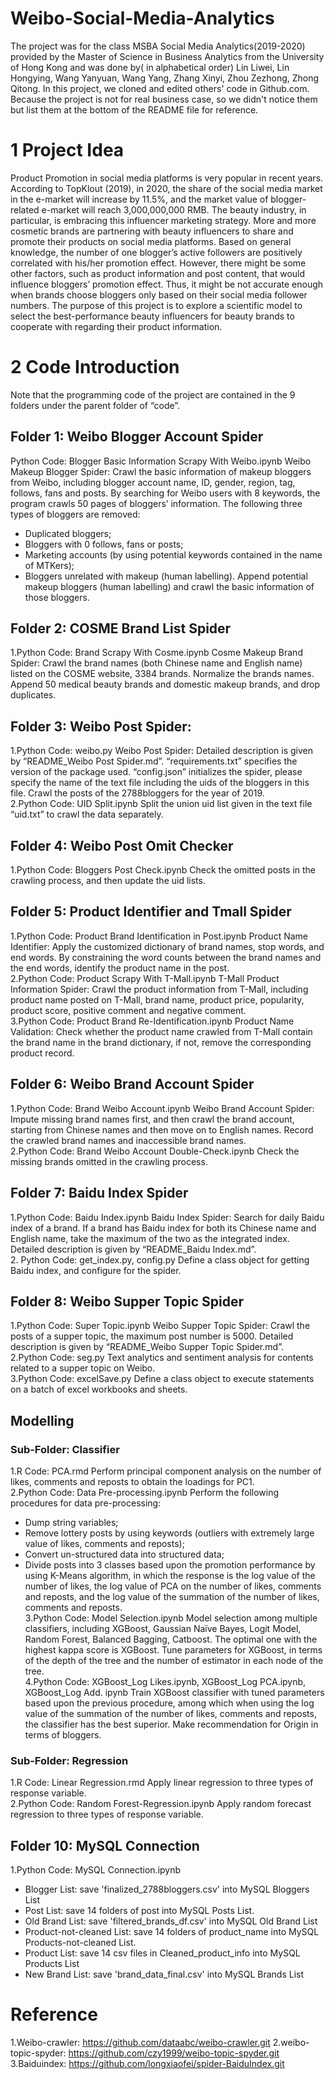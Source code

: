 # Weibo-Social-Media-Analytics
The project was for the class MSBA Social Media Analytics(2019-2020) provided by the Master of Science in Business Analytics from the University of Hong Kong and was done by( in alphabetical order) Lin Liwei, Lin Hongying, Wang Yanyuan, Wang Yang, Zhang Xinyi, Zhou Zezhong, Zhong Qitong. In this project, we cloned and edited others' code in Github.com. Because the project is not for real business case, so we didn't notice them but list them at the bottom of the README file for reference.
# 1 Project Idea 
Product Promotion in social media platforms is very popular in recent years. According to TopKlout (2019), in 2020, the share of the social media market in the e-market will increase by 11.5%, and the market value of blogger-related e-market will reach 3,000,000,000 RMB. The beauty industry, in particular, is embracing this influencer marketing strategy. More and more cosmetic brands are partnering with beauty influencers to share and promote their products on social media platforms. Based on general knowledge, the number of one blogger’s active followers are positively correlated with his/her promotion effect. However, there might be some other factors, such as product information and post content, that would influence bloggers’ promotion effect. Thus, it might be not accurate enough when brands choose bloggers only based on their social media follower numbers. The purpose of this project is to explore a scientific model to select the best-performance beauty influencers for beauty brands to cooperate with regarding their product information.  

# 2 Code Introduction
Note that the programming code of the project are contained in the 9 folders under the parent folder of  “code”.

## Folder 1: Weibo Blogger Account Spider
Python Code: Blogger Basic Information Scrapy With Weibo.ipynb
Weibo Makeup Blogger Spider: Crawl the basic information of makeup bloggers from Weibo, including blogger account name, ID, gender, region, tag, follows, fans and posts. By searching for Weibo users with 8 keywords, the program crawls 50 pages of bloggers’ information. 
The following three types of bloggers are removed:
- Duplicated bloggers;
- Bloggers with 0 follows, fans or posts;
- Marketing accounts (by using potential keywords contained in the name of MTKers);
- Bloggers unrelated with makeup (human labelling).
Append potential makeup bloggers (human labelling) and crawl the basic information of those bloggers.

## Folder 2: COSME Brand List Spider
1.Python Code: Brand Scrapy With Cosme.ipynb
Cosme Makeup Brand Spider: Crawl the brand names (both Chinese name and English name) listed on the COSME website, 3384 brands.
Normalize the brands names.
Append 50 medical beauty brands and domestic makeup brands, and drop duplicates.

## Folder 3: Weibo Post Spider:
1.Python Code: weibo.py
Weibo Post Spider: Detailed description is given by “README_Weibo Post Spider.md”. “requirements.txt” specifies the version of the package used. “config.json” initializes the spider, please specify the name of the text file including the uids of the bloggers  in this file.
Crawl the posts of the 2788bloggers for the year of 2019.   
2.Python Code: UID Split.ipynb
Split the union uid list given in the text file “uid.txt” to crawl the data separately.

## Folder 4: Weibo Post Omit Checker
1.Python Code: Bloggers Post Check.ipynb
Check the omitted posts in the crawling process, and then update the uid lists.

## Folder 5: Product Identifier and Tmall Spider
1.Python Code: Product Brand Identification in Post.ipynb
Product Name Identifier: Apply the customized dictionary of brand names, stop words, and end words. By constraining the word counts between the brand names and the end words, identify the product name in the post.   
2.Python Code: Product Scrapy With T-Mall.ipynb
T-Mall Product Information Spider: Crawl the product information from T-Mall, including product name posted on T-Mall, brand name, product price, popularity, product score, positive comment and negative comment.   
3.Python Code: Product Brand Re-Identification.ipynb
Product Name Validation: Check whether the product name crawled from T-Mall contain the brand name in the brand dictionary, if not, remove the corresponding product record.

## Folder 6: Weibo Brand Account Spider
1.Python Code: Brand Weibo Account.ipynb
Weibo Brand Account Spider: Impute missing brand names first, and then crawl the brand account, starting from Chinese names and then move on to English names. Record the crawled brand names and inaccessible brand names.   
2.Python Code: Brand Weibo Account Double-Check.ipynb
Check the missing brands omitted in the crawling process.

## Folder 7: Baidu Index Spider
1.Python Code: Baidu Index.ipynb
Baidu Index Spider: Search for daily Baidu index of a brand. If a brand has Baidu index for both its Chinese name and English name, take the maximum of the two as the integrated index. Detailed description is given by “README_Baidu Index.md”.    
2. Python Code: get_index.py, config.py
Define a class object for getting Baidu index, and configure for the spider.

## Folder 8: Weibo Supper Topic Spider 
1.Python Code: Super Topic.ipynb
Weibo Supper Topic Spider: Crawl the posts of a supper topic, the maximum post number is 5000. Detailed description is given by “README_Weibo Supper Topic Spider.md”.   
2.Python Code: seg.py
Text analytics and sentiment analysis for contents related to a supper topic on Weibo.   
3.Python Code: excelSave.py
Define a class object to execute statements on a batch of excel workbooks and sheets.

## Modelling
### Sub-Folder: Classifier
1.R Code: PCA.rmd
Perform principal component analysis on the number of likes, comments and reposts to obtain the loadings for PC1.   
2.Python Code: Data Pre-processing.ipynb
Perform the following procedures for data pre-processing: 
- Dump string variables;
- Remove lottery posts by using keywords (outliers with extremely large value of likes, comments and reposts);
- Convert un-structured data into structured data;
- Divide posts into 3 classes based upon the promotion performance by using K-Means algorithm, in which the response is the log value of the number of likes, the log value of PCA on the number of likes, comments and reposts, and the log value of the summation of the number of likes, comments and reposts.   
3.Python Code: Model Selection.ipynb
Model selection among multiple classifiers, including XGBoost, Gaussian Naïve Bayes, Logit Model, Random Forest, Balanced Bagging, Catboost. The optimal one with the highest kappa score is XGBoost.
Tune parameters for XGBoost, in terms of the depth of the tree and the number of estimator in each node of the tree.   
4.Python Code: XGBoost_Log Likes.ipynb, XGBoost_Log PCA.ipynb, XGBoost_Log Add. ipynb
Train XGBoost classifier with tuned parameters based upon the previous procedure, among which when using the log value of the summation of the number of likes, comments and reposts, the classifier has the best superior.
Make recommendation for Origin in terms of bloggers.
### Sub-Folder: Regression
1.R Code: Linear Regression.rmd
Apply linear regression to three types of response variable.   
2.Python Code: Random Forest-Regression.ipynb
Apply random forecast regression to three types of response variable.

## Folder 10: MySQL Connection
1.Python Code: MySQL Connection.ipynb
- Blogger List: save 'finalized_2788bloggers.csv' into MySQL Bloggers List 
- Post List: save 14 folders of post into MySQL Posts List.
- Old Brand List: save 'filtered_brands_df.csv' into MySQL Old Brand List
- Product-not-cleaned List: save 14 folders of product_name into MySQL Products-not-cleaned List.
- Product List: save 14 csv files in Cleaned_product_info into MySQL Products List
- New Brand List: save 'brand_data_final.csv' into MySQL Brands List

# Reference
1.Weibo-crawler: https://github.com/dataabc/weibo-crawler.git
2.weibo-topic-spyder: https://github.com/czy1999/weibo-topic-spyder.git
3.Baiduindex: https://github.com/longxiaofei/spider-BaiduIndex.git
